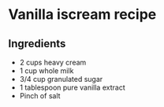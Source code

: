 # Vanilla iscream recipe

## Ingredients

- 2 cups heavy cream
- 1 cup whole milk
- 3/4 cup granulated sugar
- 1 tablespoon pure vanilla extract
- Pinch of salt
